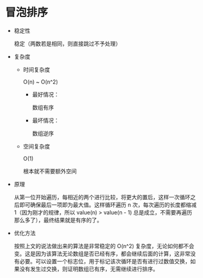 冒泡排序
===

+ 稳定性

    稳定（两数若是相同，则直接跳过不予处理）

+ 复杂度

    - 时间复杂度

        O(n) ~ O(n^2)

        * 最好情况：

            数组有序

        * 最坏情况：

            数组逆序

    - 空间复杂度

        O(1)

        根本就不需要额外空间

+ 原理

    从第一位开始遍历，每相近的两个进行比较，将更大的置后，这样一次循环之后即可确保最后一项即为最大值。这样循环遍历 n 次，每次遍历的长度都缩减 1（因为刚才的规律，所以 value(n) > value(n - 1) 总是成立，不需要再遍历那么多了），最终结果就是有序的了。

+ 优化方法

    按照上文的说法做出来的算法是非常稳定的 O(n^2) 复杂度，无论如何都不会变。这是因为该算法无论数组是否已经有序，都会继续后面的计算，这非常没有必要。可以设置一个标志位，用于标记该次循环是否有进行过数值交换，如果没有发生过交换，则证明数组已有序，无需继续进行排序。

